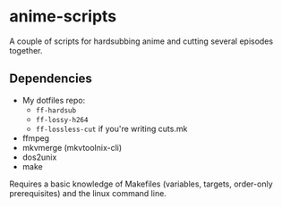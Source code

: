 anime-scripts
=============

A couple of scripts for hardsubbing anime and cutting several episodes together.

Dependencies
------------

* My dotfiles repo:
  * `ff-hardsub`
  * `ff-lossy-h264`
  * `ff-lossless-cut` if you're writing cuts.mk
* ffmpeg
* mkvmerge (mkvtoolnix-cli)
* dos2unix
* make

Requires a basic knowledge of Makefiles (variables, targets, order-only
prerequisites) and the linux command line.
